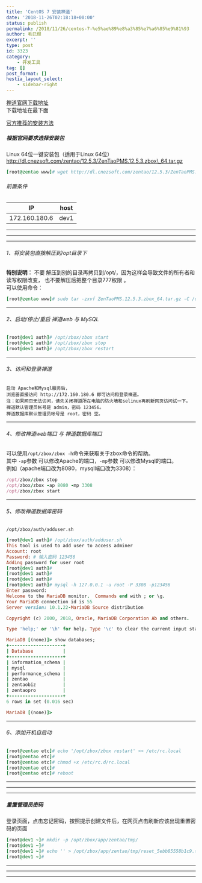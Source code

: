 ```yaml
---
title: 'CentOS 7 安装禅道'
date: '2018-11-26T02:18:18+00:00'
status: publish
permalink: /2018/11/26/centos-7-%e5%ae%89%e8%a3%85%e7%a6%85%e9%81%93
author: 毛巳煜
excerpt: ''
type: post
id: 3323
category:
    - 开发工具
tag: []
post_format: []
hestia_layout_select:
    - sidebar-right
---
```

[禅道官网下载地址](https://www.zentao.net/download/80099.html "禅道官网下载地址")  
下载地址在最下面

[官方推荐的安装方法](https://www.zentao.net/book/zentaopmshelp/40.html "官方推荐的安装方法")

##### 根据官网要求选择安装包

Linux 64位一键安装包（适用于Linux 64位）  
http://dl.cnezsoft.com/zentao/12.5.3/ZenTaoPMS.12.5.3.zbox\_64.tar.gz

```ruby
[root@zentao www]# wget http://dl.cnezsoft.com/zentao/12.5.3/ZenTaoPMS.12.5.3.zbox_64.tar.gz

```

###### 前置条件

<table><thead><tr><th>IP</th><th>host</th></tr></thead><tbody><tr><td>172.160.180.6</td><td>dev1</td></tr></tbody></table>

- - - - - -

- - - - - -

- - - - - -

###### 1、将安装包直接解压到/opt目录下

**特别说明：** 不要 解压到别的目录再拷贝到/opt/，因为这样会导致文件的所有者和读写权限改变， 也不要解压后把整个目录777权限 。  
可以使用命令：

```ruby
[root@zentao www]# sudo tar -zxvf ZenTaoPMS.12.5.3.zbox_64.tar.gz -C /opt

```

- - - - - -

###### 2、启动/停止/重启 禅道web 与 MySQL

```ruby
[root@dev1 auth]# /opt/zbox/zbox start
[root@dev1 auth]# /opt/zbox/zbox stop
[root@dev1 auth]# /opt/zbox/zbox restart

```

- - - - - -

###### 3、访问和登录禅道

```
启动 Apache和Mysql服务后，
浏览器直接访问 http://172.160.180.6 即可访问和登录禅道。
注：如果网页无法访问，请先关闭禅道所在电脑的防火墙和selinux再刷新网页访问试一下。
禅道默认管理员帐号是 admin，密码 123456。
禅道数据库默认管理员帐号是 root，密码 空。

```

- - - - - -

###### 4、修改禅道web端口 与 禅道数据库端口

可以使用`/opt/zbox/zbox -h`命令来获取关于zbox命令的帮助。  
其中 `-ap`参数 可以修改Apache的端口，`-mp`参数 可以修改Mysql的端口。  
例如（apache端口改为8080，mysql端口改为3308）：

```ruby
/opt/zbox/zbox stop
/opt/zbox/zbox -ap 8080 -mp 3308
/opt/zbox/zbox start

```

- - - - - -

###### 5、修改禅道数据库密码

`/opt/zbox/auth/adduser.sh`

```ruby
[root@dev1 auth]# /opt/zbox/auth/adduser.sh
This tool is used to add user to access adminer
Account: root
Password: # 输入密码 123456
Adding password for user root
[root@dev1 auth]#
[root@dev1 auth]#
[root@dev1 auth]#
[root@dev1 auth]# mysql -h 127.0.0.1 -u root -P 3308 -p123456
Enter password:
Welcome to the MariaDB monitor.  Commands end with ; or \g.
Your MariaDB connection id is 55
Server version: 10.1.22-MariaDB Source distribution

Copyright (c) 2000, 2018, Oracle, MariaDB Corporation Ab and others.

Type 'help;' or '\h' for help. Type '\c' to clear the current input statement.

MariaDB [(none)]> show databases;
+--------------------+
| Database           |
+--------------------+
| information_schema |
| mysql              |
| performance_schema |
| zentao             |
| zentaobiz          |
| zentaopro          |
+--------------------+
6 rows in set (0.016 sec)

MariaDB [(none)]>

```

- - - - - -

###### 6、添加开机自启动

```ruby
[root@zentao etc]# echo '/opt/zbox/zbox restart' >> /etc/rc.local
[root@zentao etc]#
[root@zentao etc]# chmod +x /etc/rc.d/rc.local
[root@zentao etc]#
[root@zentao etc]# reboot

```

- - - - - -

- - - - - -

- - - - - -

##### 重置管理员密码

登录页面，点击忘记密码，按照提示创建文件后，在网页点击刷新应该出现重置密码的页面

```ruby
[root@dev1 ~]# mkdir -p /opt/zbox/app/zentao/tmp/
[root@dev1 ~]#
[root@dev1 ~]# echo '' > /opt/zbox/app/zentao/tmp/reset_5ebb85558b1c9.txt
[root@dev1 ~]#

```

- - - - - -

- - - - - -

- - - - - -